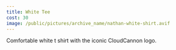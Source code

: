 ```yaml
---
title: White Tee
cost: 30
image: /public/pictures/archive_name/nathan-white-shirt.avif
---
```


Comfortable white t shirt with the
iconic CloudCannon logo.
